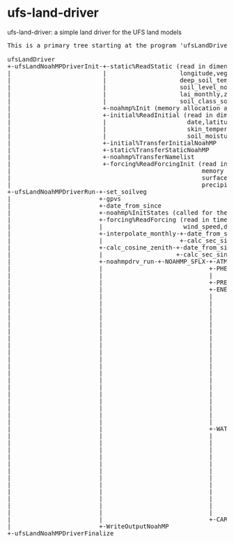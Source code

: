 # ufs-land-driver

ufs-land-driver: a simple land driver for the UFS land models

<pre>This is a primary tree starting at the program 'ufsLandDriver'

ufsLandDriver
+-ufsLandNoahMPDriverInit-+-static%ReadStatic (read in dimension length for location and soil_levels, read in latitude,
|                         |                    longitude,vegetation_category,soil_category,slope_category,
|                         |                    deep_soil_temperature,elevation,land_mask,soil_level_thickness,
|                         |                    soil_level_nodes,max_snow_albedo,emissivity,gvf_monthly,albedo_monthly,
|                         |                    lai_monthly,z0_monthly,iswater,isice,isurban,land_cover_source,
|                         |                    soil_class_source)
|                         +-noahmp%Init (memory allocation and assignment of default values)
|                         +-initial%ReadInitial (read in dimension length for location and soil_levels, read in time,
|                         |                      date,latitude,longitude,snow_water_equivalent,snow_depth,canopy_water,
|                         |                      skin_temperature,soil_level_thickness,soil_level_nodes,soil_temperature,
|                         |                      soil_moisture,soil_liquid,iswater,isice,isurban,land_cover_source)
|                         +-initial%TransferInitialNoahMP
|                         +-static%TransferStaticNoahMP
|                         +-noahmp%TransferNamelist
|                         +-forcing%ReadForcingInit (read in dimension length of location and time, read in time,
|                                                    memory allocation for temperature,specific_humidity,
|                                                    surface_pressure,wind_speed,downward_longwave,downward_shortwave,
|                                                    precipitation)
+-ufsLandNoahMPDriverRun-+-set_soilveg
|                        +-gpvs
|                        +-date_from_since
|                        +-noahmp%InitStates (called for the first timestep)
|                        +-forcing%ReadForcing (read in time,temperature,specific_humidity,surface_pressure,
|                        |                      wind_speed,downward_longwave,downward_shortwave,precipitation
|                        +-interpolate_monthly-+-date_from_since
|                        |                     +-calc_sec_since
|                        +-calc_cosine_zenith-+-date_from_since
|                        |                    +-calc_sec_since
|                        +-noahmpdrv_run-+-NOAHMP_SFLX-+-ATM(re-process atmospheric forcing)
|                        |                             +-PHENOLOGY(vegetation phenology considering vegeation canopy
|                        |                             |           being buries by snow and evolution in time)
|                        |                             +-PRECIP_HEAT
|                        |                             +-ENERGY-+-THERMOPROP-+-CSNOW(Snow bulk density,volumetric
|                        |                             |        |            |       capacity, and thermal conductivity)
|                        |                             |        |            +-TDFCND(Calculate thermal diffusivity and 
|                        |                             |        |                     conductivity of the soil)
|                        |                             |        +-RADIATION-+-ALBEDO-+-SNOW_AGE
|                        |                             |        |           |        +-SNOWALB_BATS
|                        |                             |        |           |        +-SNOWALB_CLASS
|                        |                             |        |           |        +-GROUNDALB
|                        |                             |        |           |        +-TWOSTREAM
|                        |                             |        |           +-SURRAD
|                        |                             |        +-VEGE_FLUX-+-SFCDIF1
|                        |                             |        |           +-SFCDIF2
|                        |                             |        |           +-STOMATA
|                        |                             |        |           +-CANRES
|                        |                             |        |           +-ESAT
|                        |                             |        |           +-RAGRB
|                        |                             |        +-BARE_FLUX
|                        |                             |        +-TSNOSOI-+-HRT
|                        |                             |        |         +-HSTEP-+-ROSR12
|                        |                             |        +-PHASECHANGE-+-FRH2O
|                        |                             +-WATER-+-CANWATER
|                        |                             |       +-SNOWWATER-+-SNOWFALL
|                        |                             |       |           +-COMBINE
|                        |                             |       |           +-DIVIDE-+-COMBO
|                        |                             |       |           +-COMPACT
|                        |                             |       |           +-SNOWH2O
|                        |                             |       +-SOILWATER-+-ZWTEQ
|                        |                             |       |           +-INFIL
|                        |                             |       |           +-SRT-+-WDFCND1
|                        |                             |       |           |     +-WDFCND2
|                        |                             |       |           +-SSTEP
|                        |                             |       +-GROUNDWATER
|                        |                             |       +-SHALLOWWATERTABLE
|                        |                             +-CARBON-+-CO2FLUX
|                        +-WriteOutputNoahMP
+-ufsLandNoahMPDriverFinalize</pre>
